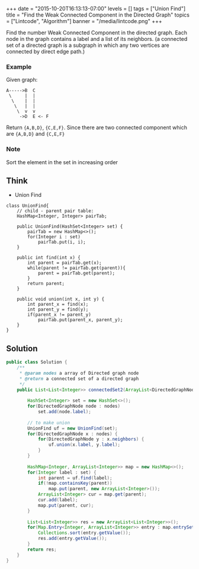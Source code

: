 +++
date = "2015-10-20T16:13:13-07:00"
levels = []
tags = ["Union Find"]
title = "Find the Weak Connected Component in the Directed Graph"
topics = ["Lintcode", "Algorithm"]
banner = "/media/lintcode.png"
+++

Find the number Weak Connected Component in the directed graph. Each node in the graph contains a label and a list of its neighbors. (a connected set of a directed graph is a subgraph in which any two vertices are connected by direct edge path.)
<!--more-->

### Example
Given graph:
```
A----->B  C
 \     |  | 
  \    |  |
   \   |  |
    \  v  v
     ->D  E <- F
```
Return `{A,B,D}`, `{C,E,F}`. Since there are two connected component which are `{A,B,D}` and `{C,E,F}`

### Note
Sort the element in the set in increasing order

## Think
- Union Find
```
class UnionFind{
	// child - parent pair table:
	HashMap<Integer, Integer> pairTab;

	public UnionFind(HashSet<Integer> set) {
		pairTab = new HashMap<>();
		for(Integer i : set) 
			pairTab.put(i, i);
	}

	public int find(int x) {
		int parent = pairTab.get(x);
		while(parent != pairTab.get(parent)){
			parent = pairTab.get(parent);
		}
		return parent;
	}

	public void union(int x, int y) {
		int parent_x = find(x);
		int parent_y = find(y);
		if(parent_x != parent_y)
			pairTab.put(parent_x, parent_y);
	}
}
```

## Solution

```java
public class Solution {
    /**
     * @param nodes a array of Directed graph node
     * @return a connected set of a directed graph
     */
    public List<List<Integer>> connectedSet2(ArrayList<DirectedGraphNode> nodes) {
        
        HashSet<Integer> set = new HashSet<>();
        for(DirectedGraphNode node : nodes) 
            set.add(node.label);
        
        // to make union
        UnionFind uf = new UnionFind(set);
        for(DirectedGraphNode x : nodes) {
            for(DirectedGraphNode y : x.neighbors) {
                uf.union(x.label, y.label);
            }
        }
        
        HashMap<Integer, ArrayList<Integer>> map = new HashMap<>();
        for(Integer label : set) {
            int parent = uf.find(label);
            if(!map.containsKey(parent)) 
                map.put(parent, new ArrayList<Integer>());
            ArrayList<Integer> cur = map.get(parent);
            cur.add(label);
            map.put(parent, cur);
        }
        
        List<List<Integer>> res = new ArrayList<List<Integer>>();
        for(Map.Entry<Integer, ArrayList<Integer>> entry : map.entrySet()) {
            Collections.sort(entry.getValue());
            res.add(entry.getValue());
        }
        return res;
    }
}
```


